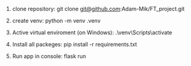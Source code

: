 1. clone repository:
git clone git@github.com:Adam-Mik/FT_project.git

2. create venv:
python -m venv .venv

3. Active virtual enviroment (on Windows):
.\venv\Scripts\activate

5. Install all packeges:
pip install -r requirements.txt

6. Run app in console:
flask run
